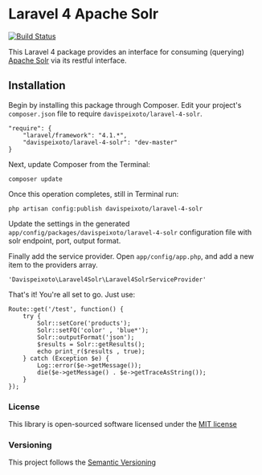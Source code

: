 Laravel 4 Apache Solr
=====================

[![Build Status](https://travis-ci.org/davispeixoto/Laravel-4-Solr.svg?branch=master)](https://travis-ci.org/davispeixoto/Laravel-4-Solr)

This Laravel 4 package provides an interface for consuming (querying) [Apache Solr](https://lucene.apache.org/solr/) via its restful interface.

Installation
------------

Begin by installing this package through Composer. Edit your project's `composer.json` file to require `davispeixoto/laravel-4-solr`.

	"require": {
		"laravel/framework": "4.1.*",
		"davispeixoto/laravel-4-solr": "dev-master"
	}

Next, update Composer from the Terminal:

    composer update

Once this operation completes, still in Terminal run:

	php artisan config:publish davispeixoto/laravel-4-solr
	
Update the settings in the generated `app/config/packages/davispeixoto/laravel-4-solr` configuration file with solr endpoint, port, output format.

Finally add the service provider. Open `app/config/app.php`, and add a new item to the providers array.

    'Davispeixoto\Laravel4Solr\Laravel4SolrServiceProvider'

That's it! You're all set to go. Just use:

    Route::get('/test', function() {
		try {
	    	Solr::setCore('products');
	    	Solr::setFQ('color' , 'blue*');
	    	Solr::outputFormat('json');
	    	$results = Solr::getResults();
	    	echo print_r($results , true);
		} catch (Exception $e) {
			Log::error($e->getMessage());
			die($e->getMessage() . $e->getTraceAsString());
		}
    });

### License

This library is open-sourced software licensed under the [MIT license](http://opensource.org/licenses/MIT)

### Versioning

This project follows the [Semantic Versioning](http://semver.org/)
